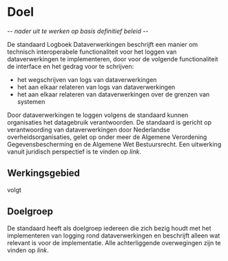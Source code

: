 # Doel

*-- nader uit te werken op basis definitief beleid --*

De standaard Logboek Dataverwerkingen beschrijft een manier om technisch interoperabele functionaliteit voor het
loggen van dataverwerkingen te implementeren, door voor de volgende functionaliteit de interface en het gedrag voor te schrijven:

- het wegschrijven van logs van dataverwerkingen
- het aan elkaar relateren van logs van dataverwerkingen
- het aan elkaar relateren van dataverwerkingen over de grenzen van systemen

Door dataverwerkingen te loggen volgens de standaard kunnen organisaties het datagebruik verantwoorden. De standaard is gericht op verantwoording van dataverwerkingen door Nederlandse overheidsorganisaties, gelet op onder meer de Algemene Verordening Gegevensbescherming en de Algemene Wet Bestuursrecht. Een uitwerking vanuit juridisch perspectief is te vinden op *link*.

## Werkingsgebied

volgt

## Doelgroep

De standaard heeft als doelgroep iedereen die zich bezig houdt met het implementeren van logging rond dataverwerkingen en beschrijft alleen wat relevant is voor de implementatie. Alle achterliggende overwegingen zijn te vinden op *link*.